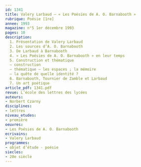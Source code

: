 ```yaml
---
id: 1341
title: Valery Larbaud – « Les Poésies de A. O. Barnabooth » 
rubrique: Poésie [1re]
annee: 1993
magazine: n°5 1er décembre 1993
pages: 10
description: 
  1. Présentation de Valery Larbaud
  2. Les sources d’A. O. Barnabooth
  3. De Larbaud à Barnabooth
  4. « Les Poésies de A. O. Barnabooth » en leur temps
  5. Construction et thématique
  – construction
  – thématique – les espaces ; la mémoire
  – la quête de quelle identité ?
  6. Barnabooth, Tournier de Zamble et Larbaud
  7. Un art poétique
article_pdf: 1341.pdf
revue: L’école des lettres des lycées
auteurs:
- Norbert Czarny
disciplines:
- lettres
niveau_etudes:
- première
oeuvres:
- Les Poésies de A. O. Barnabooth
ecrivains:
- Valery Larbaud
programmes:
- objet d’étude - poésie
siecles:
- 20e siècle
---
```

